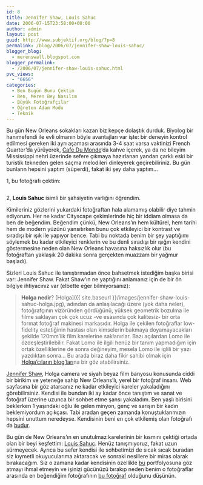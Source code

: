```yaml
---
id: 8
title: Jennifer Shaw, Louis Sahuc
date: 2006-07-15T23:58:00+00:00
author: admin
layout: post
guid: http://www.subjektif.org/blog/?p=8
permalink: /blog/2006/07/jennifer-shaw-louis-sahuc/
blogger_blog:
  - merenswall.blogspot.com
blogger_permalink:
  - /2006/07/jennifer-shaw-louis-sahuc.html
pvc_views:
  - "6656"
categories:
  - Ben Bugün Bunu Çektim
  - Ben, Meren Bey Nasılım
  - Büyük Fotoğrafçılar
  - Öğreten Adam Modu
  - Teknik
---
```

Bu gün New Orleans sokakları kazan biz kepçe dolaştık durduk. Biyolog bir hanımefendi ile evli olmanın böyle avantajları var işte: bir deneyin kontrol edilmesi gereken iki ayrı aşaması arasında 3-4 saat varsa vaktinizi French Quarter&#8217;da yürüyerek, [Cafe Du Monde](http://www.cafedumonde.com/)&#8216;da kahve içerek, ya da ne bileyim Mississippi nehri üzerinde sefere çıkmaya hazırlanan yandan çarklı eski bir turistik tekneden gelen saçma melodileri dinleyerek geçirebiliriniz. Bu gün bunların hepsini yaptım (süperdi), fakat iki şey daha yaptım&#8230;

1, bu fotoğrafı çektim:

<p align="center">
  <a href="{{ site.baseurl }}/images/jennifer-shaw-louis-sahuc-new-orleans-everything-about-709444.jpg"><img src="{{ site.baseurl }}/images/jennifer-shaw-louis-sahuc-new-orleans-everything-about-703177.jpg" border="0" alt="" /></a>
</p>

2, **Louis Sahuc** isimli bir şahsiyetin varlığını öğrendim.

Kimileriniz gözlerini yukardaki fotoğraftan hala alamamış olabilir diye tahmin ediyorum. Her ne kadar Cityscape çekimlerinde hiç bir iddiam olmasa da ben de beğendim. Beğendim çünkü, New Orleans&#8217;ın hem kültürel, hem tarihi hem de modern yüzünü yansıtırken bunu çok etkileyici bir kontrast ve sıradışı bir ışık ile yapıyor bence. Tabi bu noktada benim bir şey yaptığımı söylemek bu kadar etkileyici renklerin ve bu denli sıradışı bir ışığın kendini göstermesine neden olan New Orleans havasına haksızlık olur (bu fotoğraftan yaklaşık 20 dakika sonra gerçekten muazzam bir yağmur başladı).

Sizleri Louis Sahuc ile tanıştırmadan önce bahsetmek istediğim başka birisi var: Jennifer Shaw. Fakat Shaw&#8217;ın ne yaptığını anlamanız için de bir ön bilgiye ihtiyacınız var (elbette eğer bilmiyorsanız):

> **Holga nedir**? [Holga]({{ site.baseurl }}/images/jennifer-shaw-louis-sahuc-holga.jpg), adından da anlaşılacağı üzere (yok daha neler), fotoğrafçının vizöründen gördüğünü, yüksek geometrik bozulma ile filme saklayan çok çok ucuz -ve esasında çok kalitesiz- bir orta format fotoğraf makinesi markasıdır. Holga ile çekilen fotoğraflar low-fidelity estetiğinin hastası olan kimselerin bakmaya doyamayacakları şekilde 120mm&#8217;lik film karelerine saklanırlar. Bazı açılardan Lomo ile özdeşleştirilebilir. Fakat Lomo ile ilgili henüz bir tanım yapmadığım için ortak özelliklerine de sonra değineyim, mesela Lomo ile iglili bir yazı yazdıktan sonra&#8230; Bu arada biraz daha fikir sahibi olmak için [Holga&#8217;cıların blog&#8217;ları](http://community.livejournal.com/holgas/)na bir göz atabilirsiniz.

[Jennifer Shaw](http://www.jennifershaw.net), Holga camera ve siyah beyaz film banyosu konusunda ciddi bir birikim ve yeteneğe sahip New Orleans&#8217;lı, yerel bir fotoğraf insanı. Web sayfasına bir göz atarsanız ne kadar etkileyici kareler yakaladığını görebilirsiniz. Kendisi ile bundan iki ay kadar önce tanıştım ve sanat ve fotoğraf üzerine uzunca bir sohbet etme şansı yakaladım. Ben yaşlı birisini beklerken 1 yaşındaki oğlu ile gelen minyon, genç ve sarışın bir kadın beklemiyordum açıkçası. Tabi aradan geçen zamanda konuştuklarımızın hepsini unuttum neredeyse. Kendisinin beni en çok etkilemiş olan fotoğrafı da [budur](http://jennifershaw.net/relics/08_relic.html).

Bu gün de New Orleans&#8217;ın en unutulmaz karelerinin bir kısmını çektiği ortada olan bir beyi keşfettim: [Louis Sahuc](http://www.photoworksneworleans.com/). Henüz tanışmıyoruz, fakat uzun sürmeyecek. Ayrıca bu sefer kendisi ile sohbetimizi de sıcak sıcak buradan siz kıymetli okuyucularıma aktaracak ve sonraki nesillere bir miras olarak bırakacağım. Siz o zamana kadar kendisinin özellikle [bu](http://www.photoworksneworleans.com/gallery/main.php?g2_view=core.ShowItem&g2_itemId=222) portfolyosuna göz atmayı ihmal etmeyin ve işinizi gücünüzü bırakıp neden benim o fotoğraflar arasında en beğendiğim fotoğrafının [bu fotoğraf](http://www.photoworksneworleans.com/gallery/main.php?g2_view=core.ShowItem&g2_itemId=229) olduğunu düşünün.

